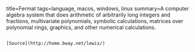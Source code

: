 title=Fermat
tags=language, macos, windows, linux
summary=A computer algebra system that does arithmetic of arbitrarily long integers and fractions, multivariate polynomials, symbolic calculations, matrices over polynomial rings, graphics, and other numerical calculations. 
~~~~~~

[Source](http://home.bway.net/lewis/)

